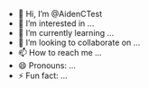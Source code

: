 - 👋 Hi, I’m @AidenCTest
- 👀 I’m interested in ...
- 🌱 I’m currently learning ...
- 💞️ I’m looking to collaborate on ...
- 📫 How to reach me ...
- 😄 Pronouns: ...
- ⚡ Fun fact: ...

<!---
AidenCTest/AidenCTest is a ✨ special ✨ repository because its `README.md` (this file) appears on your GitHub profile.
You can click the Preview link to take a look at your changes.
--->
